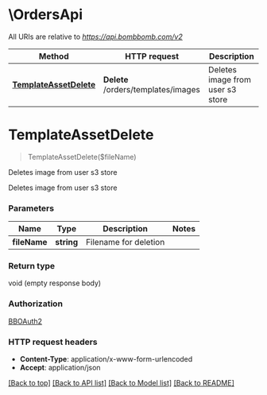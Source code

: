 # \OrdersApi

All URIs are relative to *https://api.bombbomb.com/v2*

Method | HTTP request | Description
------------- | ------------- | -------------
[**TemplateAssetDelete**](OrdersApi.md#TemplateAssetDelete) | **Delete** /orders/templates/images | Deletes image from user s3 store


# **TemplateAssetDelete**
> TemplateAssetDelete($fileName)

Deletes image from user s3 store

Deletes image from user s3 store


### Parameters

Name | Type | Description  | Notes
------------- | ------------- | ------------- | -------------
 **fileName** | **string**| Filename for deletion | 

### Return type

void (empty response body)

### Authorization

[BBOAuth2](../README.md#BBOAuth2)

### HTTP request headers

 - **Content-Type**: application/x-www-form-urlencoded
 - **Accept**: application/json

[[Back to top]](#) [[Back to API list]](../README.md#documentation-for-api-endpoints) [[Back to Model list]](../README.md#documentation-for-models) [[Back to README]](../README.md)


